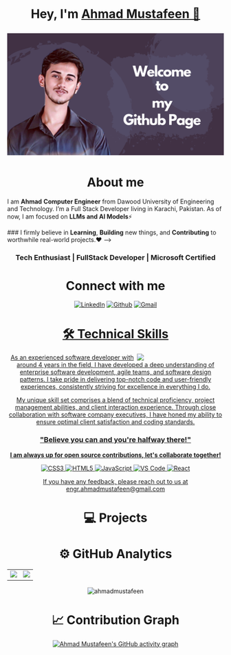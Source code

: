 <h1 align="center" >Hey, I'm <a href="https://www.linkedin.com/in/ahmadmustafeen/" target="_blank"> Ahmad Mustafeen 👋</a>
  </br>
 
![GitHubBanner](https://github.com/ahmadmustafeen/ahmadmustafeen/blob/09f8e665a705f518cde8ca88489aaa4f0007c94b/Github.png) 


<!-- <h3>About me,</h3> -->
<h1 align="center"> About me</h1>

I am <b>Ahmad</b> <b>Computer Engineer</b> from Dawood University of Engineering and Technology. I’m a Full Stack Developer living in Karachi, Pakistan. As of now, I am focused on <b>LLMs and AI Models</b>⚡

<!--> ### I firmly believe in <b>Learning</b>, <b>Building</b> new things, and <b>Contributing</b> to worthwhile real-world projects.❤ -->

<h3 align="center">Tech Enthusiast | FullStack Developer | Microsoft Certified </h3>
   <div align="center">

 <h1 align="center">Connect with me</h1>

<div align="center">
<a  href="https://www.linkedin.com/in/ahmadmustafeen" target="_blank"><img alt="LinkedIn" src="https://img.shields.io/badge/linkedin%20-%230077B5.svg?&style=for-the-badge&logo=linkedin&logoColor=white" /></a>
<a href="https://github.com/ahmadmustafeen" target="_blank"><img alt="Github" src="https://img.shields.io/badge/GitHub-100000?style=for-the-badge&logo=github&logoColor=white"/></a>
<a href="mailto:engr.ahmadmustafeen@gmail.com"><img  alt="Gmail" src="https://img.shields.io/badge/Gmail-D14836?style=for-the-badge&logo=gmail&logoColor=white" />

</div>

 
 <div align="center">

<h1>🛠 Technical Skills</h1>
   
   <img width="40%" align="right"   src="https://user-images.githubusercontent.com/90326051/196059543-f26eed56-e331-4211-8c0f-7ec25ab482de.png">

As an experienced software developer with around 4 years in the field, I have developed a deep understanding of enterprise software development, agile teams, and software design patterns. I take pride in delivering top-notch code and user-friendly experiences, consistently striving for excellence in everything I do.

My unique skill set comprises a blend of technical proficiency, project management abilities, and client interaction experience. Through close collaboration with software company executives, I have honed my ability to ensure optimal client satisfaction and coding standards.

### "Believe you can and you're halfway there!"

**I am always up for open source contributions, let's collaborate together!**

<p align="center"> 
 <img alt="CSS3" src="https://img.shields.io/badge/css3-%231572B6.svg?&style=for-the-badge&logo=css3&logoColor=white" />
<img alt="HTML5" src="https://img.shields.io/badge/html5-%23E34F26.svg?&style=for-the-badge&logo=html5&logoColor=white" />
 <img alt="JavaScript" src="https://img.shields.io/badge/javascript-%23323330.svg?&style=for-the-badge&logo=javascript&logoColor=%23F7DF1E" />
    <img alt="VS Code" src="https://img.shields.io/badge/Visual_Studio_Code-0078D4?style=for-the-badge&logo=visual%20studio%20code&logoColor=white" />
    <img alt="React" src="https://img.shields.io/badge/react-%2320232a.svg?style=for-the-badge&logo=react&logoColor=%2361DAFB"/> 
</p>


If you have any feedback, please reach out to us at engr.ahmadmustafeen@gmail.com

<h1 align="center">💻 Projects</h1>


<!--| Project Name      | Description | 
| :---:        |    :----   |  
| [Project Name](project url)  | Project Description
   -->  
# ⚙️ GitHub Analytics
  
<table>
  <tr>
<td><img height="180px" src="https://github-readme-stats.vercel.app/api?username=ahmadmustafeen&show_icons=true&theme=dark" />
    <td><img height="170px" src="https://github-readme-stats.vercel.app/api/top-langs/?username=ahmadmustafeen&layout=compact&theme=dark" /></td>
  </tr>
</table>

<div align="center">
<p><img align="center" src="https://github-readme-streak-stats.herokuapp.com/?user=ahmadmustafeen&layout=compact&theme=dark" alt="ahmadmustafeen"/></p>
  </div>


# 📈 Contribution Graph  
 [![Ahmad Mustafeen's GitHub activity graph](https://activity-graph.herokuapp.com/graph?username=ahmadmustafeen&&theme=xcode)](https://github.com/ahmadmustafeen)

 </div>


